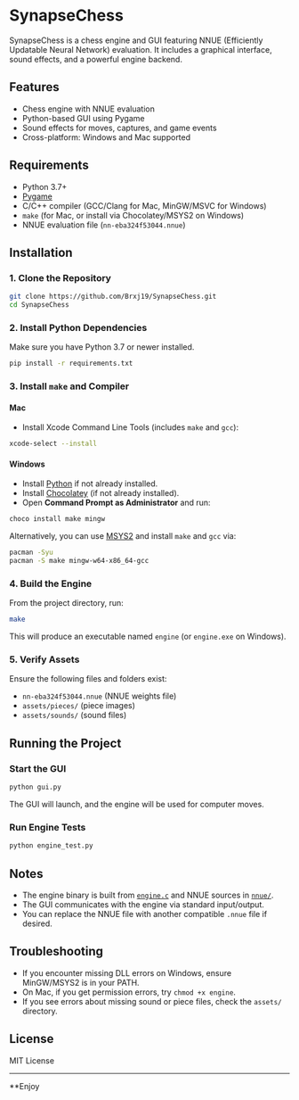 # SynapseChess

SynapseChess is a chess engine and GUI featuring NNUE (Efficiently Updatable Neural Network) evaluation. It includes a graphical interface, sound effects, and a powerful engine backend.

## Features

- Chess engine with NNUE evaluation
- Python-based GUI using Pygame
- Sound effects for moves, captures, and game events
- Cross-platform: Windows and Mac supported

## Requirements

- Python 3.7+
- [Pygame](https://www.pygame.org/)
- C/C++ compiler (GCC/Clang for Mac, MinGW/MSVC for Windows)
- `make` (for Mac, or install via Chocolatey/MSYS2 on Windows)
- NNUE evaluation file (`nn-eba324f53044.nnue`)

## Installation

### 1. Clone the Repository

```sh
git clone https://github.com/Brxj19/SynapseChess.git
cd SynapseChess
```

### 2. Install Python Dependencies

Make sure you have Python 3.7 or newer installed.

```sh
pip install -r requirements.txt
```

### 3. Install `make` and Compiler

#### **Mac**

- Install Xcode Command Line Tools (includes `make` and `gcc`):

```sh
xcode-select --install
```

#### **Windows**

- Install [Python](https://www.python.org/downloads/) if not already installed.
- Install [Chocolatey](https://chocolatey.org/install) (if not already installed).
- Open **Command Prompt as Administrator** and run:

```sh
choco install make mingw
```

Alternatively, you can use [MSYS2](https://www.msys2.org/) and install `make` and `gcc` via:

```sh
pacman -Syu
pacman -S make mingw-w64-x86_64-gcc
```

### 4. Build the Engine

From the project directory, run:

```sh
make
```

This will produce an executable named `engine` (or `engine.exe` on Windows).

### 5. Verify Assets

Ensure the following files and folders exist:

- `nn-eba324f53044.nnue` (NNUE weights file)
- `assets/pieces/` (piece images)
- `assets/sounds/` (sound files)

## Running the Project

### **Start the GUI**

```sh
python gui.py
```

The GUI will launch, and the engine will be used for computer moves.

### **Run Engine Tests**

```sh
python engine_test.py
```

## Notes

- The engine binary is built from [`engine.c`](engine.c) and NNUE sources in [`nnue/`](nnue/).
- The GUI communicates with the engine via standard input/output.
- You can replace the NNUE file with another compatible `.nnue` file if desired.

## Troubleshooting

- If you encounter missing DLL errors on Windows, ensure MinGW/MSYS2 is in your PATH.
- On Mac, if you get permission errors, try `chmod +x engine`.
- If you see errors about missing sound or piece files, check the `assets/` directory.

## License

MIT License

---

**Enjoy
